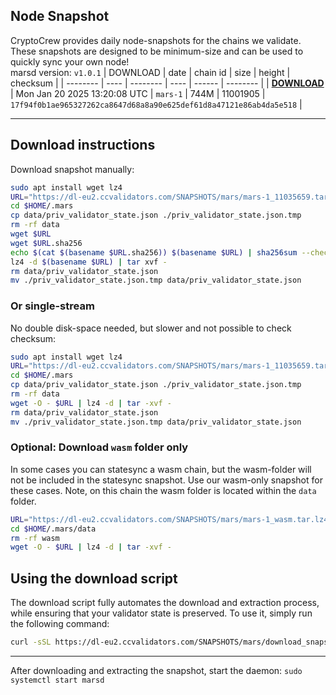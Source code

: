## Node Snapshot
CryptoCrew provides daily node-snapshots for the chains we validate. These snapshots are designed to be minimum-size and can be used to quickly sync your own node!  
marsd version: `v1.0.1`
| DOWNLOAD | date | chain id | size | height | checksum |
| -------- | ---- | -------- | ---- | ------ | -------- |
| **[DOWNLOAD](https://dl-eu2.ccvalidators.com/SNAPSHOTS/mars/mars-1_11001905.tar.lz4)** | Mon Jan 20 2025 13:20:08 UTC | `mars-1` | 744M | 11001905 | `17f94f0b1ae965327262ca8647d68a8a90e625def61d8a47121e86ab4da5e518` |

---

## Download instructions
Download snapshot manually:
```sh
sudo apt install wget lz4
URL="https://dl-eu2.ccvalidators.com/SNAPSHOTS/mars/mars-1_11035659.tar.lz4"
cd $HOME/.mars
cp data/priv_validator_state.json ./priv_validator_state.json.tmp
rm -rf data
wget $URL
wget $URL.sha256
echo $(cat $(basename $URL.sha256)) $(basename $URL) | sha256sum --check
lz4 -d $(basename $URL) | tar xvf -
rm data/priv_validator_state.json
mv ./priv_validator_state.json.tmp data/priv_validator_state.json
```

### Or single-stream
No double disk-space needed, but slower and not possible to check checksum:
```sh
sudo apt install wget lz4
URL="https://dl-eu2.ccvalidators.com/SNAPSHOTS/mars/mars-1_11035659.tar.lz4"
cd $HOME/.mars
cp data/priv_validator_state.json ./priv_validator_state.json.tmp
rm -rf data
wget -O - $URL | lz4 -d | tar -xvf -
rm data/priv_validator_state.json
mv ./priv_validator_state.json.tmp data/priv_validator_state.json
```


### Optional: Download `wasm` folder only
In some cases you can statesync a wasm chain, but the wasm-folder will not be included in the statesync snapshot. Use our wasm-only snapshot for these cases. Note, on this chain the wasm folder is located within the `data` folder.
```sh
URL="https://dl-eu2.ccvalidators.com/SNAPSHOTS/mars/mars-1_wasm.tar.lz4"
cd $HOME/.mars/data
rm -rf wasm
wget -O - $URL | lz4 -d | tar -xvf -
```


## Using the download script

The download script fully automates the download and extraction process, while ensuring that your validator state is preserved. To use it, simply run the following command:
```sh
curl -sSL https://dl-eu2.ccvalidators.com/SNAPSHOTS/mars/download_snapshot.sh | bash
```
---

After downloading and extracting the snapshot, start the daemon: `sudo systemctl start marsd`

